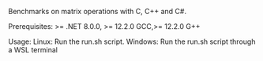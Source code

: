 

Benchmarks on matrix operations with C, C++ and C#.

Prerequisites: >= .NET 8.0.0, >= 12.2.0 GCC,>= 12.2.0 G++ 

Usage: 
	Linux: Run the run.sh script.
	Windows: Run the run.sh script through a WSL terminal
